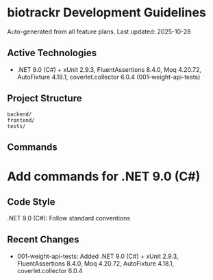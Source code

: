 # biotrackr Development Guidelines

Auto-generated from all feature plans. Last updated: 2025-10-28

## Active Technologies

- .NET 9.0 (C#) + xUnit 2.9.3, FluentAssertions 8.4.0, Moq 4.20.72, AutoFixture 4.18.1, coverlet.collector 6.0.4 (001-weight-api-tests)

## Project Structure

```text
backend/
frontend/
tests/
```

## Commands

# Add commands for .NET 9.0 (C#)

## Code Style

.NET 9.0 (C#): Follow standard conventions

## Recent Changes

- 001-weight-api-tests: Added .NET 9.0 (C#) + xUnit 2.9.3, FluentAssertions 8.4.0, Moq 4.20.72, AutoFixture 4.18.1, coverlet.collector 6.0.4

<!-- MANUAL ADDITIONS START -->
<!-- MANUAL ADDITIONS END -->

